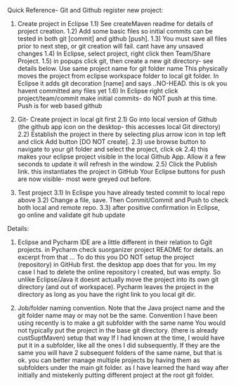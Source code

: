 Quick Reference- Git and Github register new project:
1) Create project in Eclipse
	1.1) See createMaven readme for details of project creation.
	1.2) Add some basic files so initial commits can be tested in both git [commit] and github [push].
	1.3) You must save all files prior to next step, or git creation will fail.  cant have any unsaved changes
	1.4) In Eclipse, select project, right click then Team/Share Project.
	1.5) in popups click git, then create a new git directory- see details below. 
		Use same project name for git folder name
	  	This physically moves the project from eclipse workspace folder to local git folder.
	  	In Eclipse it adds git decoration [name] and says ..NO-HEAD.  this is ok you havent committed any files yet
	1.6) In Eclipse right click project/team/commit
		make initial commits- do NOT push at this time.  Push is for web based github
	  	
2) Git- Create project in local git first
	2.1) Go into local version of Github (the github app icon on the desktop- this accesses local Git directory)
	2.2) Establish the project in there by selecting plus arrow icon in top left and click Add button [DO NOT create].
	2.3) use browse button to navigate to your git folder and select the project, click ok
	2.4) this makes your eclipse project visible in the local Github App.  Allow it a few seconds to update
		 it will refresh in the window.
	2.5) Click the Publish link.  this instantiates the project in GitHub
		Your Eclipse buttons for push are now visible- most were greyed out before.	
    
3) Test project
	3.1) In Eclispe you have already tested commit to local repo above
	3.2) Change a file, save.  Then Commit/Commit and Push to check both local and remote repo.
	3.3) after positive confirmation in Eclipse, go online and validate git hub update

Details:
1) Eclipse and Pycharm IDE are a little different in their relation to Ggit projects.  in Pycharm check suorganizer project 
README for details.  an excerpt from that
 ... To do this you DO NOT setup the project (repository) in GitHub first.  the desktop app does
    that for you.  Im my case I had to delete the online repository I created, but was empty.
    So unlike Eclipse/Java it doesnt actually move the project into its own git directory (and out of workspace).  Pycharm
    leaves the project in the directory as long as you have the right link to you local git dir.


2) Job/folder naming convention.  Note that the Java project name and the git folder name may or may not be the same. 
	Convention I have been using recently is to make a git subfolder with the same name 
	You would not typically put the project in the base git directory. (there is already custSuptMaven) setup that way
	If I had known at the time, I would have put it in a subfolder, like all the ones I did subsequently.
	If they are the same you will have 2 subsequent folders of the same name, but that is ok.  you can better manage multiple 
	projects by having them as subfolders under the main git folder.  as I have learned the hard way after initially 
	and mistekenly putting different project at the root git folder.
